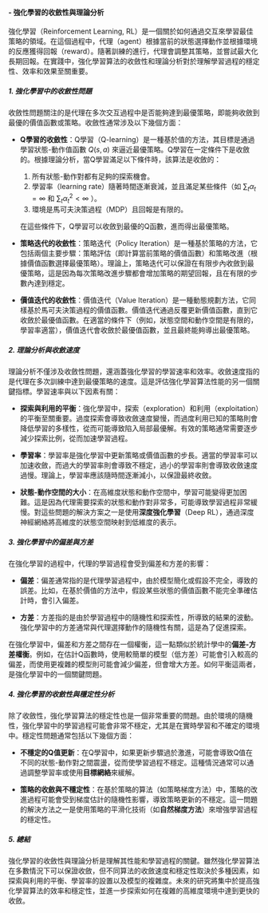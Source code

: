 #### - **強化學習的收斂性與理論分析**

強化學習（Reinforcement Learning, RL）是一個關於如何通過交互來學習最佳策略的領域。在這個過程中，代理（agent）根據當前的狀態選擇動作並根據環境的反應獲得回報（reward）。隨著訓練的進行，代理會調整其策略，並嘗試最大化長期回報。在實踐中，強化學習算法的收斂性和理論分析對於理解學習過程的穩定性、效率和效果至關重要。

##### 1. **強化學習中的收斂性問題**

收斂性問題關注的是代理在多次交互過程中是否能夠達到最優策略，即能夠收斂到最優的價值函數或策略。收斂性通常涉及以下幾個方面：

- **Q學習的收斂性**：Q學習（Q-learning）是一種基於值的方法，其目標是通過學習狀態-動作值函數  $`Q(s, a)`$  來逼近最優策略。Q學習在一定條件下是收斂的。根據理論分析，當Q學習滿足以下條件時，該算法是收斂的：
  1. 所有狀態-動作對都有足夠的探索機會。
  2. 學習率（learning rate）隨著時間逐漸衰減，並且滿足某些條件（如  $`\sum_t \alpha_t = \infty`$  和  $`\sum_t \alpha_t^2 < \infty`$ ）。
  3. 環境是馬可夫決策過程（MDP）且回報是有限的。

  在這些條件下，Q學習可以收斂到最優的Q函數，進而得出最優策略。

- **策略迭代的收斂性**：策略迭代（Policy Iteration）是一種基於策略的方法，它包括兩個主要步驟：策略評估（即計算當前策略的價值函數）和策略改進（根據價值函數選擇最優策略）。理論上，策略迭代可以保證在有限步內收斂到最優策略，這是因為每次策略改進步驟都會增加策略的期望回報，且在有限的步數內達到穩定。

- **價值迭代的收斂性**：價值迭代（Value Iteration）是一種動態規劃方法，它同樣基於馬可夫決策過程的價值函數。價值迭代通過反覆更新價值函數，直到它收斂於最優值函數。在適當的條件下（例如，狀態空間和動作空間是有限的，學習率適當），價值迭代會收斂於最優值函數，並且最終能夠導出最優策略。

##### 2. **理論分析與收斂速度**

理論分析不僅涉及收斂性問題，還涵蓋強化學習的學習速率和效率。收斂速度指的是代理在多次訓練中達到最優策略的速度。這是評估強化學習算法性能的另一個關鍵指標。學習速率與以下因素有關：

- **探索與利用的平衡**：強化學習中，探索（exploration）和利用（exploitation）的平衡至關重要。過度探索會導致收斂速度變慢，而過度利用已知的策略則會降低學習的多樣性，從而可能導致陷入局部最優解。有效的策略通常需要逐步減少探索比例，從而加速學習過程。
  
- **學習率**：學習率是強化學習中更新策略或價值函數的步長。適當的學習率可以加速收斂，而過大的學習率則會導致不穩定，過小的學習率則會導致收斂速度過慢。理論上，學習率應該隨時間逐漸減小，以保證最終收斂。

- **狀態-動作空間的大小**：在高維度狀態和動作空間中，學習可能變得更加困難。這是因為代理需要探索的狀態和動作對非常多，可能導致學習過程非常緩慢。對這些問題的解決方案之一是使用**深度強化學習**（Deep RL），通過深度神經網絡將高維度的狀態空間映射到低維度的表示。

##### 3. **強化學習中的偏差與方差**

在強化學習的過程中，代理的學習過程會受到偏差和方差的影響：

- **偏差**：偏差通常指的是代理學習過程中，由於模型簡化或假設不完全，導致的誤差。比如，在基於價值的方法中，假設某些狀態的價值函數不能完全準確估計時，會引入偏差。
  
- **方差**：方差指的是由於學習過程中的隨機性和探索性，所導致的結果的波動。強化學習中的方差通常與代理選擇動作的隨機性有關，這是為了促進探索。

在強化學習中，偏差和方差之間存在一個權衡，這一點類似於統計學中的**偏差-方差權衡**。例如，在估計Q函數時，使用較簡單的模型（低方差）可能會引入較高的偏差，而使用更複雜的模型則可能會減少偏差，但會增大方差。如何平衡這兩者，是強化學習中的一個關鍵問題。

##### 4. **強化學習的收斂性與穩定性分析**

除了收斂性，強化學習算法的穩定性也是一個非常重要的問題。由於環境的隨機性，強化學習中的學習過程可能會非常不穩定，尤其是在實時學習和不確定的環境中。穩定性問題通常包括以下幾個方面：

- **不穩定的Q值更新**：在Q學習中，如果更新步驟過於激進，可能會導致Q值在不同的狀態-動作對之間震盪，從而使學習過程不穩定。這種情況通常可以通過調整學習率或使用**目標網絡**來緩解。
  
- **策略的收斂與不穩定性**：在基於策略的算法（如策略梯度方法）中，策略的改進過程可能會受到梯度估計的隨機性影響，導致策略更新的不穩定。這一問題的解決方法之一是使用策略的平滑化技術（如**自然梯度方法**）來增強學習過程的穩定性。

##### 5. **總結**

強化學習的收斂性與理論分析是理解其性能和學習過程的關鍵。雖然強化學習算法在多數情況下可以保證收斂，但不同算法的收斂速度和穩定性取決於多種因素，如探索與利用的平衡、學習率的設置以及模型的複雜度。未來的研究將集中於提高強化學習算法的效率和穩定性，並進一步探索如何在複雜的高維度環境中達到更快的收斂。
